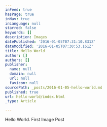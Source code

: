 ```yaml
---
inFeed: true
hasPage: true
inNav: true
inLanguage: null
starred: false
keywords: []
description: Images
datePublished: '2016-01-05T07:31:10.831Z'
dateModified: '2016-01-05T07:30:53.161Z'
title: Hello World
author: []
authors: []
publisher:
  name: null
  domain: null
  url: null
  favicon: null
sourcePath: _posts/2016-01-05-hello-world.md
published: true
url: hello-world/index.html
_type: Article

---
```

Hello World. First Image Post